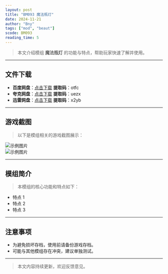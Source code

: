 ```yaml
---
layout: post
title: "BM093 魔法瓶灯"
date: 2024-11-21
author: "Bny"
tags: ["mod", "beaut"]
scode: BM093
reading_time: 5
---
```


> 本文介绍模组 **魔法瓶灯** 的功能与特点，帮助玩家快速了解并使用。

---





## 文件下载
- **百度网盘**：[点击下载](https://pan.baidu.com/s/1E9QiiMNKD6XjfzjqmGGByA?pwd=otfc)  **提取码**：otfc  
- **夸克网盘**：[点击下载](https://pan.quark.cn/s/06230dfdb8e4?pwd=uezx)  **提取码**：uezx  
- **迅雷网盘**：[点击下载](https://pan.xunlei.com/s/VOCCbcy_QNZoOrhJ3-A82fq1A1?pwd=x2yb)  **提取码**：x2yb  

---

## 游戏截图
> 以下是模组相关的游戏截图展示：

![示例图片](https://example.com/screenshot1.jpg)  
![示例图片](https://example.com/screenshot2.jpg)

---

## 模组简介
> 本模组的核心功能和特点如下：
- 特点 1
- 特点 2
- 特点 3

---

## 注意事项
- 为避免损坏存档，使用前请备份游戏存档。
- 可能与其他模组存在冲突，建议单独测试。

---

> 本文内容持续更新，欢迎反馈意见。
